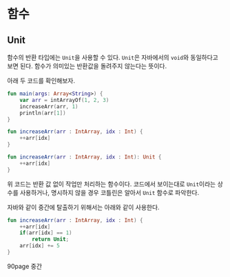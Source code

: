 # 함수

## Unit

함수의 반환 타입에는 `Unit`을 사용할 수 있다. `Unit`은 자바에서의 `void`와 동일하다고 보면 된다.
함수가 의미있는 반환값을 돌려주지 않는다는 뜻이다.

아래 두 코드를 확인해보자.

```kotlin
fun main(args: Array<String>) {
    var arr = intArrayOf(1, 2, 3)
    increaseArr(arr, 1)
    println(arr[1])
}

fun increaseArr(arr : IntArray, idx : Int) {
    ++arr[idx]
}

fun increaseArr(arr : IntArray, idx : Int): Unit {
    ++arr[idx]
}
```

위 코드는 반환 값 없이 작업만 처리하는 함수이다.
코드에서 보이는대로 `Unit`이라는 상수를 사용하거나, 명시하지 않을 경우 코틀린은 알아서 `Unit` 함수로 파악한다.

자바와 같이 중간에 탈출하기 위해서는 아래와 같이 사용한다.

```kotlin
fun increaseArr(arr : IntArray, idx : Int) {
    ++arr[idx]
    if(arr[idx] == 1)
        return Unit;
    arr[idx] += 5
}
```

90page 중간
